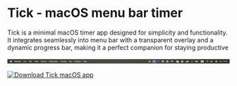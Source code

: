 # Tick - macOS menu bar timer

Tick is a minimal macOS timer app designed for simplicity and functionality. It integrates seamlessly into menu bar with a transparent overlay and a dynamic progress bar, making it a perfect companion for staying productive

<img src="/Build/demo.gif" alt="App Demo" />

[![Download Tick macOS app](https://img.shields.io/badge/Download-macOS_App-blue?style=flat-square)](/Build/Tick%20App.dmg)
